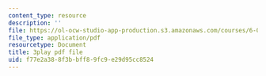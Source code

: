 ```yaml
---
content_type: resource
description: ''
file: https://ol-ocw-studio-app-production.s3.amazonaws.com/courses/6-00sc-introduction-to-computer-science-and-programming-spring-2011/f77e2a388f3bbff89fc9e29d95cc8524_UiZlaJX3IRk.pdf
file_type: application/pdf
resourcetype: Document
title: 3play pdf file
uid: f77e2a38-8f3b-bff8-9fc9-e29d95cc8524
---
```

